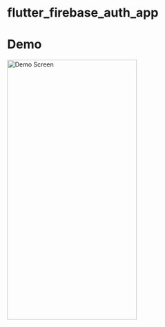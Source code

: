 # flutter_firebase_auth_app
# Demo

<img src="https://user-images.githubusercontent.com/26081828/156882337-c3488d0c-1fea-4d3f-a29f-fc20632ded3a.gif" alt="Demo Screen" height= "600" width = "300"/>

